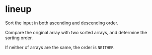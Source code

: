 # lineup

Sort the input in both ascending and descending order.

Compare the original array with two sorted arrays, and determine the sorting order.

If neither of arrays are the same, the order is `NEITHER`
